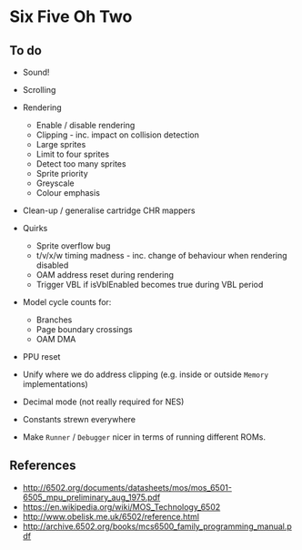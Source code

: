 # Six Five Oh Two

## To do

- Sound!

- Scrolling

- Rendering

  - Enable / disable rendering
  - Clipping - inc. impact on collision detection
  - Large sprites
  - Limit to four sprites
  - Detect too many sprites
  - Sprite priority
  - Greyscale
  - Colour emphasis

- Clean-up / generalise cartridge CHR mappers

- Quirks

  - Sprite overflow bug
  - t/v/x/w timing madness - inc. change of behaviour when rendering disabled
  - OAM address reset during rendering
  - Trigger VBL if isVblEnabled becomes true during VBL period

- Model cycle counts for:

  - Branches
  - Page boundary crossings 
  - OAM DMA
  
- PPU reset
  
- Unify where we do address clipping (e.g. inside or outside `Memory` implementations)
  
- Decimal mode (not really required for NES)

- Constants strewn everywhere

- Make `Runner` / `Debugger` nicer in terms of running different ROMs.


## References

- http://6502.org/documents/datasheets/mos/mos_6501-6505_mpu_preliminary_aug_1975.pdf
- https://en.wikipedia.org/wiki/MOS_Technology_6502
- http://www.obelisk.me.uk/6502/reference.html
- http://archive.6502.org/books/mcs6500_family_programming_manual.pdf
